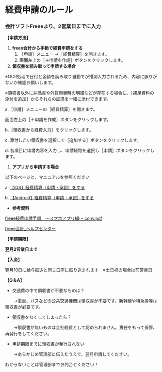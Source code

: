 # 経費申請のルール

### 会計ソフトFreeeより、2営業日までに入力

**【申請方法】**

1. **freee会計から手動で経費申請をする**
    1. ［申請］メニュー →［経費精算］を開きます。
    2. 画面左上の［＋申請を作成］ボタンをクリックします。
2. **領収書を読み取って申請する場合**

※OCR処理で日付と金額を読み取り自動でが推測入力されるため、内容に誤りがないか確認お願いします。

※領収書以外に納品書や外貨両替時の明細などが存在する場合に、［補足資料の添付を追加］からそれらの証憑を一緒に添付できます。

a.［申請］メニューの［経費精算］を開きます。

画面左上の［＋申請を作成］ボタンをクリックします。

b.［領収書から経費入力］をクリックします。

c.  添付したい領収書を選択して［追加する］ボタンをクリックします。

d. 各項目に申請内容を入力し、申請経路を選択し［申請］ボタンをクリックします。

1. **アプリから申請する場合**

以下のページと、マニュアルを参照ください

a. [【iOS】経費精算（申請・承認）をする](https://support.freee.co.jp/hc/ja/articles/360001204423--iOS-%E7%B5%8C%E8%B2%BB%E7%B2%BE%E7%AE%97-%E7%94%B3%E8%AB%8B-%E6%89%BF%E8%AA%8D-%E3%82%92%E3%81%99%E3%82%8B#h_c62a1956-6ad9-4ea6-96ce-879b10443515)

b. [【Android】経費精算（申請・承認）をする](https://support.freee.co.jp/hc/ja/articles/360001217186--Android-%E7%B5%8C%E8%B2%BB%E7%B2%BE%E7%AE%97-%E7%94%B3%E8%AB%8B-%E6%89%BF%E8%AA%8D-%E3%82%92%E3%81%99%E3%82%8B)

- **参考資料**

[freee経費申請手順　～スマホアプリ編～ conv.pdf](freee%25E7%25B5%258C%25E8%25B2%25BB%25E7%2594%25B3%25E8%25AB%258B%25E6%2589%258B%25E9%25A0%2586_%25EF%25BD%259E%25E3%2582%25B9%25E3%2583%259E%25E3%2583%259B%25E3%2582%25A2%25E3%2583%2595%25E3%2582%259A%25E3%2583%25AA%25E7%25B7%25A8%25EF%25BD%259E_conv.pdf)

[freee会計_ヘルプセンター](https://support.freee.co.jp/hc/ja/articles/203309610-%E7%B5%8C%E8%B2%BB%E7%B2%BE%E7%AE%97%E3%82%92%E7%94%B3%E8%AB%8B%E3%81%99%E3%82%8B)

**【申請期限】**

**翌月2営業日まで**

**【入金】**

翌月10日に給与振込と同じ口座に振り込まれます　※土日祝の場合は前営業日

**【Q＆A】**

- 交通費の中で領収書が不要なものは？

　　→電車、バスなどの公共交通機関は領収書が不要です。新幹線や特急券等は領収書が必要です。

- 領収書をなくしてしまったら？

　　→領収書が無いものは会社経費として認められません。責任をもって保管、再発行をしてください。

- 申請期限までに領収書が発行されない

　　→あらかじめ管理部に伝えたうえで、翌月申請してください。

わからないことは管理部までお問合せください！
